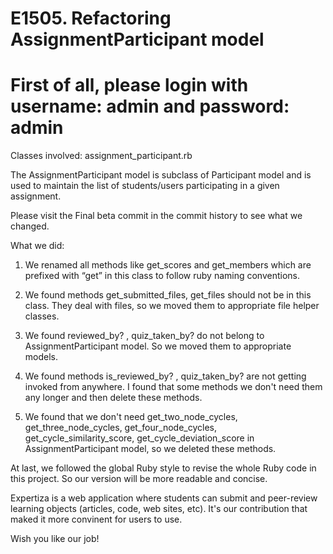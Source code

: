 E1505. Refactoring AssignmentParticipant model
=========
First of all, please login with username: admin and password: admin
====
Classes involved: assignment_participant.rb

The AssignmentParticipant model is subclass of Participant model and is used to maintain the list of students/users participating in a given assignment.

Please visit the Final beta commit in the commit history to see what we changed. 

What we did:

 1. We renamed all methods like get_scores and get_members which are prefixed with “get” in this class to follow ruby naming conventions.

 2. We found methods get_submitted_files, get_files should not be in this class. They deal with files, so we moved them to appropriate file helper classes.

 3. We found reviewed_by? , quiz_taken_by? do not belong to AssignmentParticipant model. So we moved them to appropriate models.

 4. We found methods is_reviewed_by? , quiz_taken_by? are not getting invoked from anywhere. I found that some methods we don't need them any longer and then delete these methods.

 5. We found that we don't need get_two_node_cycles, get_three_node_cycles, get_four_node_cycles, get_cycle_similarity_score, get_cycle_deviation_score in AssignmentParticipant model, so we deleted these methods.

At last, we followed the global Ruby style to revise the whole Ruby code in this project. So our version will be more readable and  concise.

Expertiza is a web application where students can submit and peer-review learning objects (articles, code, web sites, etc). It's our contribution that maked it more convinent for users to use. 

Wish you like our job! 
